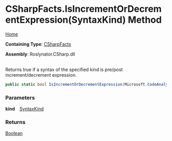 # CSharpFacts\.IsIncrementOrDecrementExpression\(SyntaxKind\) Method

[Home](../../../../README.md)

**Containing Type**: [CSharpFacts](../README.md)

**Assembly**: Roslynator\.CSharp\.dll

\
Returns true if a syntax of the specified kind is pre/post increment/decrement expression\.

```csharp
public static bool IsIncrementOrDecrementExpression(Microsoft.CodeAnalysis.CSharp.SyntaxKind kind)
```

### Parameters

**kind** &ensp; [SyntaxKind](https://docs.microsoft.com/en-us/dotnet/api/microsoft.codeanalysis.csharp.syntaxkind)

### Returns

[Boolean](https://docs.microsoft.com/en-us/dotnet/api/system.boolean)

